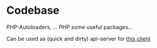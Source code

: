 # Codebase
 PHP-Autoloaders, ...
 PHP some useful packages...

Can be used as (quick and dirty) api-server for [this client](https://github.com/frdl/remote-psr4)
